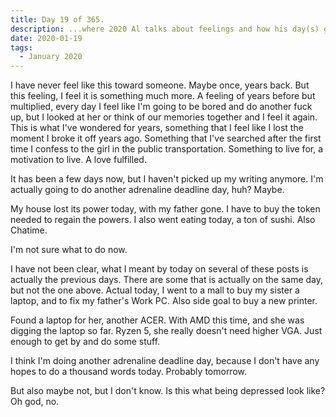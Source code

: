 ```yaml
---
title: Day 19 of 365.
description: ...where 2020 Al talks about feelings and how his day(s) goes.
date: 2020-01-19
tags:
  - January 2020
---
```


I have never feel like this toward someone. Maybe once, years back. But this feeling, I feel it is something much more. A feeling of years before but multiplied, every day I feel like I'm going to be bored and do another fuck up, but I looked at her or think of our memories together and I feel it again. This is what I've wondered for years, something that I feel like I lost the moment I broke it off years ago. Something that I've searched after the first time I confess to the girl in the public transportation. Something to live for, a motivation to live. A love fulfilled.


It has been a few days now, but I haven't picked up my writing anymore. I'm actually going to do another adrenaline deadline day, huh? Maybe.

My house lost its power today, with my father gone. I have to buy the token needed to regain the powers. I also went eating today, a ton of sushi. Also Chatime.

I'm not sure what to do now.


I have not been clear, what I meant by today on several of these posts is actually the previous days. There are some that is actually on the same day, but not the one above. Actual today, I went to a mall to buy my sister a laptop, and to fix my father's Work PC. Also side goal to buy a new printer.

Found a laptop for her, another ACER. With AMD this time, and she was digging the laptop so far. Ryzen 5, she really doesn't need higher VGA. Just enough to get by and do some stuff.

I think I'm doing another adrenaline deadline day, because I don't have any hopes to do a thousand words today. Probably tomorrow.

But also maybe not, but I don't know. Is this what being depressed look like? Oh god, no.